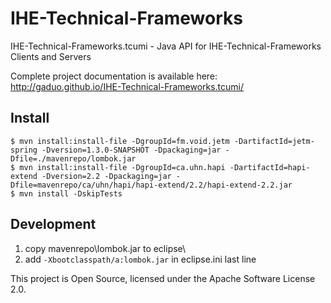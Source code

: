 IHE-Technical-Frameworks
========================

IHE-Technical-Frameworks.tcumi - Java API for IHE-Technical-Frameworks Clients and Servers

Complete project documentation is available here:
http://gaduo.github.io/IHE-Technical-Frameworks.tcumi/

Install
-------

```
$ mvn install:install-file -DgroupId=fm.void.jetm -DartifactId=jetm-spring -Dversion=1.3.0-SNAPSHOT -Dpackaging=jar -Dfile=./mavenrepo/lombok.jar
$ mvn install:install-file -DgroupId=ca.uhn.hapi -DartifactId=hapi-extend -Dversion=2.2 -Dpackaging=jar -Dfile=mavenrepo/ca/uhn/hapi/hapi-extend/2.2/hapi-extend-2.2.jar
$ mvn install -DskipTests
```

Development
-----------
1. copy mavenrepo\lombok.jar to eclipse\
1. add `-Xbootclasspath/a:lombok.jar` in eclipse.ini last line




This project is Open Source, licensed under the Apache Software License 2.0.
